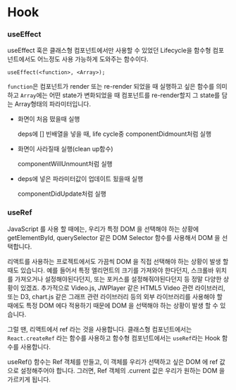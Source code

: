 # Hook

### useEffect

useEffect 훅은 클래스형 컴포넌트에서만 사용할 수 있었던 Lifecycle을 함수형 컴포넌트에서도 어느정도 사용 가능하게 도와주는 함수이다.

```
useEffect(<function>, <Array>);
```

`function`은 컴포넌트가 render 또는 re-render 되었을 때 실행하고 싶은 함수를 의미하고 `Array`에는 어떤 state가 변화되었을 때 컴포넌트를 re-render할지 그 state를 담는 Array형태의 파라미터입니다.

- 화면이 처음 떴을때 실행

  deps에 [] 빈배열을 넣을 때, life cycle중 componentDidmount처럼 실행

- 화면이 사라질때 실행(clean up함수)

  componentWillUnmount처럼 실행

- deps에 넣은 파라미터값이 업데이트 됬을때 실행

  componentDidUpdate처럼 실행

### useRef

JavaScript 를 사용 할 때에는, 우리가 특정 DOM 을 선택해야 하는 상황에 getElementById, querySelector 같은 DOM Selector 함수를 사용해서 DOM 을 선택합니다.

리액트를 사용하는 프로젝트에서도 가끔씩 DOM 을 직접 선택해야 하는 상황이 발생 할 때도 있습니다. 예를 들어서 특정 엘리먼트의 크기를 가져와야 한다던지, 스크롤바 위치를 가져오거나 설정해야된다던지, 또는 포커스를 설정해줘야된다던지 등 정말 다양한 상황이 있겠죠. 추가적으로 Video.js, JWPlayer 같은 HTML5 Video 관련 라이브러리, 또는 D3, chart.js 같은 그래프 관련 라이브러리 등의 외부 라이브러리를 사용해야 할 때에도 특정 DOM 에다 적용하기 때문에 DOM 을 선택해야 하는 상황이 발생 할 수 있습니다.

그럴 땐, 리액트에서 ref 라는 것을 사용합니다. 클래스형 컴포넌트에서는 `React.createRef` 라는 함수를 사용하고 함수형 컴포넌트에서는 `useRef`라는 Hook 함수를 사용합니다.

useRef() 함수는 Ref 객체를 만들고, 이 객체를 우리가 선택하고 싶은 DOM 에 ref 값으로 설정해주어야 합니다. 그러면, Ref 객체의 .current 값은 우리가 원하는 DOM 을 가르키게 됩니다.
